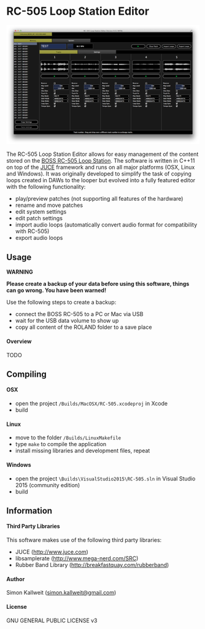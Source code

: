 # RC-505 Loop Station Editor

![Screenshot](screenshot.png)

The RC-505 Loop Station Editor allows for easy management of the content stored on the [BOSS RC-505 Loop Station](http://www.boss.info/products/rc-505/). The software is written in C++11 on top of the [JUCE](http://www.juce.com) framework and runs on all major platforms (OSX, Linux and Windows). It was originally developed to simplify the task of copying loops created in DAWs to the looper but evolved into a fully featured editor with the following functionality:

- play/preview patches (not supporting all features of the hardware)
- rename and move patches
- edit system settings
- edit patch settings
- import audio loops (automatically convert audio format for compatibility with RC-505)
- export audio loops

## Usage

**WARNING**

**Please create a backup of your data before using this software, things can go wrong. You have been warned!**

Use the following steps to create a backup:

- connect the BOSS RC-505 to a PC or Mac via USB
- wait for the USB data volume to show up
- copy all content of the ROLAND folder to a save place

#### Overview

TODO

## Compiling

#### OSX

- open the project `/Builds/MacOSX/RC-505.xcodeproj` in Xcode
- build

#### Linux

- move to the folder `/Builds/LinuxMakefile`
- type `make` to compile the application
- install missing libraries and development files, repeat

#### Windows

- open the project `\Builds\VisualStudio2015\RC-505.sln` in Visual Studio 2015 (community edition)
- build

## Information

#### Third Party Libraries

This software makes use of the following third party libraries:

- JUCE (http://www.juce.com)
- libsamplerate (http://www.mega-nerd.com/SRC)
- Rubber Band Library (http://breakfastquay.com/rubberband)

#### Author

Simon Kallweit (simon.kallweit@gmail.com)

#### License

GNU GENERAL PUBLIC LICENSE v3